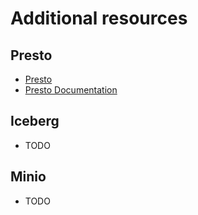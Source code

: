# Additional resources

## Presto

* [Presto](https://prestodb.io/)
* [Presto Documentation](https://prestodb.io/docs/current/)

## Iceberg

* TODO

## Minio

* TODO

